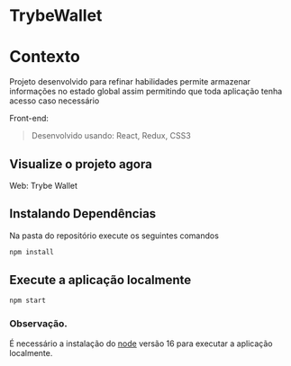 # TrybeWallet

# Contexto
Projeto desenvolvido para refinar habilidades permite armazenar informações no estado global assim permitindo que toda aplicação tenha acesso caso necessário

Front-end:
> Desenvolvido usando: React, Redux, CSS3

## Visualize o projeto agora
Web: <a herf="https://projeto-trybe-wallet-beta.vercel.app/" target="_blank">Trybe Wallet</a>

## Instalando Dependências

Na pasta do repositório execute os seguintes comandos

```bash 
npm install
``` 
## Execute a aplicação localmente

```bash 
npm start
``` 
### Observação.
É necessário a instalação do <a href="https://nodejs.org/en/" target="_blank">node</a> versão 16 para executar a aplicação localmente.
